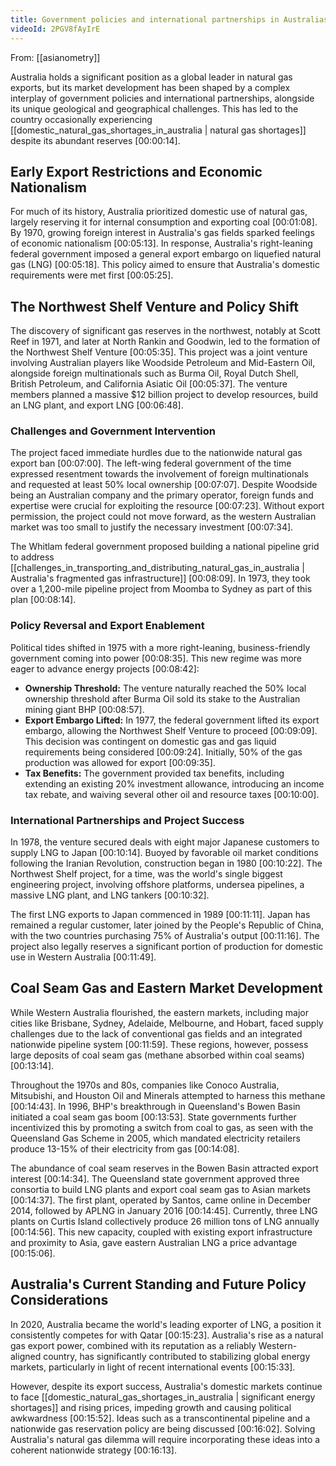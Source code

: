 ```yaml
---
title: Government policies and international partnerships in Australias LNG market
videoId: 2PGV8fAyIrE
---
```


From: [[asianometry]] <br/> 

Australia holds a significant position as a global leader in natural gas exports, but its market development has been shaped by a complex interplay of government policies and international partnerships, alongside its unique geological and geographical challenges. This has led to the country occasionally experiencing [[domestic_natural_gas_shortages_in_australia | natural gas shortages]] despite its abundant reserves <a class="yt-timestamp" data-t="00:00:14">[00:00:14]</a>.

## Early Export Restrictions and Economic Nationalism

For much of its history, Australia prioritized domestic use of natural gas, largely reserving it for internal consumption and exporting coal <a class="yt-timestamp" data-t="00:01:08">[00:01:08]</a>. By 1970, growing foreign interest in Australia's gas fields sparked feelings of economic nationalism <a class="yt-timestamp" data-t="00:05:13">[00:05:13]</a>. In response, Australia's right-leaning federal government imposed a general export embargo on liquefied natural gas (LNG) <a class="yt-timestamp" data-t="00:05:18">[00:05:18]</a>. This policy aimed to ensure that Australia's domestic requirements were met first <a class="yt-timestamp" data-t="00:05:25">[00:05:25]</a>.

## The Northwest Shelf Venture and Policy Shift

The discovery of significant gas reserves in the northwest, notably at Scott Reef in 1971, and later at North Rankin and Goodwin, led to the formation of the Northwest Shelf Venture <a class="yt-timestamp" data-t="00:05:35">[00:05:35]</a>. This project was a joint venture involving Australian players like Woodside Petroleum and Mid-Eastern Oil, alongside foreign multinationals such as Burma Oil, Royal Dutch Shell, British Petroleum, and California Asiatic Oil <a class="yt-timestamp" data-t="00:05:37">[00:05:37]</a>. The venture members planned a massive $12 billion project to develop resources, build an LNG plant, and export LNG <a class="yt-timestamp" data-t="00:06:48">[00:06:48]</a>.

### Challenges and Government Intervention
The project faced immediate hurdles due to the nationwide natural gas export ban <a class="yt-timestamp" data-t="00:07:00">[00:07:00]</a>. The left-wing federal government of the time expressed resentment towards the involvement of foreign multinationals and requested at least 50% local ownership <a class="yt-timestamp" data-t="00:07:07">[00:07:07]</a>. Despite Woodside being an Australian company and the primary operator, foreign funds and expertise were crucial for exploiting the resource <a class="yt-timestamp" data-t="00:07:23">[00:07:23]</a>. Without export permission, the project could not move forward, as the western Australian market was too small to justify the necessary investment <a class="yt-timestamp" data-t="00:07:34">[00:07:34]</a>.

The Whitlam federal government proposed building a national pipeline grid to address [[challenges_in_transporting_and_distributing_natural_gas_in_australia | Australia's fragmented gas infrastructure]] <a class="yt-timestamp" data-t="00:08:09">[00:08:09]</a>. In 1973, they took over a 1,200-mile pipeline project from Moomba to Sydney as part of this plan <a class="yt-timestamp" data-t="00:08:14">[00:08:14]</a>.

### Policy Reversal and Export Enablement
Political tides shifted in 1975 with a more right-leaning, business-friendly government coming into power <a class="yt-timestamp" data-t="00:08:35">[00:08:35]</a>. This new regime was more eager to advance energy projects <a class="yt-timestamp" data-t="00:08:42">[00:08:42]</a>:
*   **Ownership Threshold:** The venture naturally reached the 50% local ownership threshold after Burma Oil sold its stake to the Australian mining giant BHP <a class="yt-timestamp" data-t="00:08:57">[00:08:57]</a>.
*   **Export Embargo Lifted:** In 1977, the federal government lifted its export embargo, allowing the Northwest Shelf Venture to proceed <a class="yt-timestamp" data-t="00:09:09">[00:09:09]</a>. This decision was contingent on domestic gas and gas liquid requirements being considered <a class="yt-timestamp" data-t="00:09:24">[00:09:24]</a>. Initially, 50% of the gas production was allowed for export <a class="yt-timestamp" data-t="00:09:35">[00:09:35]</a>.
*   **Tax Benefits:** The government provided tax benefits, including extending an existing 20% investment allowance, introducing an income tax rebate, and waiving several other oil and resource taxes <a class="yt-timestamp" data-t="00:10:00">[00:10:00]</a>.

### International Partnerships and Project Success
In 1978, the venture secured deals with eight major Japanese customers to supply LNG to Japan <a class="yt-timestamp" data-t="00:10:14">[00:10:14]</a>. Buoyed by favorable oil market conditions following the Iranian Revolution, construction began in 1980 <a class="yt-timestamp" data-t="00:10:22">[00:10:22]</a>. The Northwest Shelf project, for a time, was the world's single biggest engineering project, involving offshore platforms, undersea pipelines, a massive LNG plant, and LNG tankers <a class="yt-timestamp" data-t="00:10:32">[00:10:32]</a>.

The first LNG exports to Japan commenced in 1989 <a class="yt-timestamp" data-t="00:11:11">[00:11:11]</a>. Japan has remained a regular customer, later joined by the People's Republic of China, with the two countries purchasing 75% of Australia's output <a class="yt-timestamp" data-t="00:11:16">[00:11:16]</a>. The project also legally reserves a significant portion of production for domestic use in Western Australia <a class="yt-timestamp" data-t="00:11:49">[00:11:49]</a>.

## Coal Seam Gas and Eastern Market Development

While Western Australia flourished, the eastern markets, including major cities like Brisbane, Sydney, Adelaide, Melbourne, and Hobart, faced supply challenges due to the lack of conventional gas fields and an integrated nationwide pipeline system <a class="yt-timestamp" data-t="00:11:59">[00:11:59]</a>. These regions, however, possess large deposits of coal seam gas (methane absorbed within coal seams) <a class="yt-timestamp" data-t="00:13:14">[00:13:14]</a>.

Throughout the 1970s and 80s, companies like Conoco Australia, Mitsubishi, and Houston Oil and Minerals attempted to harness this methane <a class="yt-timestamp" data-t="00:14:43">[00:14:43]</a>. In 1996, BHP's breakthrough in Queensland's Bowen Basin initiated a coal seam gas boom <a class="yt-timestamp" data-t="00:13:53">[00:13:53]</a>. State governments further incentivized this by promoting a switch from coal to gas, as seen with the Queensland Gas Scheme in 2005, which mandated electricity retailers produce 13-15% of their electricity from gas <a class="yt-timestamp" data-t="00:14:08">[00:14:08]</a>.

The abundance of coal seam reserves in the Bowen Basin attracted export interest <a class="yt-timestamp" data-t="00:14:34">[00:14:34]</a>. The Queensland state government approved three consortia to build LNG plants and export coal seam gas to Asian markets <a class="yt-timestamp" data-t="00:14:37">[00:14:37]</a>. The first plant, operated by Santos, came online in December 2014, followed by APLNG in January 2016 <a class="yt-timestamp" data-t="00:14:45">[00:14:45]</a>. Currently, three LNG plants on Curtis Island collectively produce 26 million tons of LNG annually <a class="yt-timestamp" data-t="00:14:56">[00:14:56]</a>. This new capacity, coupled with existing export infrastructure and proximity to Asia, gave eastern Australian LNG a price advantage <a class="yt-timestamp" data-t="00:15:06">[00:15:06]</a>.

## Australia's Current Standing and Future Policy Considerations

In 2020, Australia became the world's leading exporter of LNG, a position it consistently competes for with Qatar <a class="yt-timestamp" data-t="00:15:23">[00:15:23]</a>. Australia's rise as a natural gas export power, combined with its reputation as a reliably Western-aligned country, has significantly contributed to stabilizing global energy markets, particularly in light of recent international events <a class="yt-timestamp" data-t="00:15:33">[00:15:33]</a>.

However, despite its export success, Australia's domestic markets continue to face [[domestic_natural_gas_shortages_in_australia | significant energy shortages]] and rising prices, impeding growth and causing political awkwardness <a class="yt-timestamp" data-t="00:15:52">[00:15:52]</a>. Ideas such as a transcontinental pipeline and a nationwide gas reservation policy are being discussed <a class="yt-timestamp" data-t="00:16:02">[00:16:02]</a>. Solving Australia's natural gas dilemma will require incorporating these ideas into a coherent nationwide strategy <a class="yt-timestamp" data-t="00:16:13">[00:16:13]</a>.